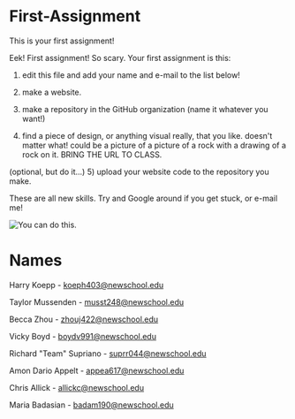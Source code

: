 # First-Assignment
This is your first assignment!

Eek! First assignment! So scary. Your first assignment is this:

1) edit this file and add your name and e-mail to the list below!

2) make a website.

3) make a repository in the GitHub organization (name it whatever you want!)

4) find a piece of design, or anything visual really, that you like. doesn't matter what! could be a picture of a picture of a rock with a drawing of a rock on it. BRING THE URL TO CLASS.

(optional, but do it...)
5) upload your website code to the repository you make.

These are all new skills. Try and Google around if you get stuck, or e-mail me!

![You can do this.](http://cnl.h.cdn.cosmopolitan.nl/assets/15/31/1438003573-tumblr-inline-nnzc7w5zub1s18t9u-500.gif)

# Names
Harry Koepp - koeph403@newschool.edu

Taylor Mussenden - musst248@newschool.edu

Becca Zhou - zhouj422@newschool.edu

Vicky Boyd - boydv991@newschool.edu

Richard "Team" Supriano - suprr044@newschool.edu

Amon Dario Appelt - appea617@newschool.edu

Chris Allick - allickc@newschool.edu

Maria Badasian - badam190@newschool.edu


